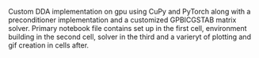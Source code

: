 Custom DDA implementation on gpu using CuPy and PyTorch along with a preconditioner implementation and a customized GPBICGSTAB matrix solver. Primary notebook file contains set up in the first cell, environment building in the second cell, solver in the third and a varieryt of plotting and gif creation in cells after.
